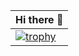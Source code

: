 |Hi there :wave:|
|-|
|[![trophy](https://github-profile-trophy.vercel.app/?username=k13elle&rank=SECRET,SSS,SS,S,AAA,AA,A)](https://github.com/ryo-ma/github-profile-trophy)|

